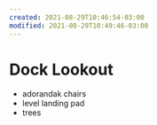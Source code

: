 ```yaml
---
created: 2021-08-29T10:46:54-03:00
modified: 2021-08-29T10:49:46-03:00
---
```


# Dock Lookout

- adorandak chairs
- level landing pad
- trees
